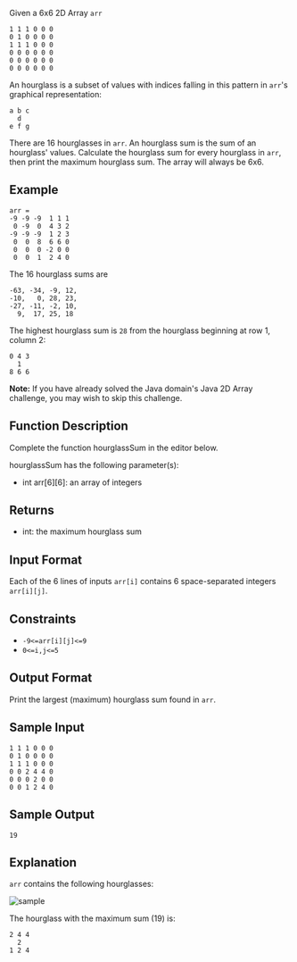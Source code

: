 Given a 6x6 2D Array ```arr```

```
1 1 1 0 0 0
0 1 0 0 0 0
1 1 1 0 0 0
0 0 0 0 0 0
0 0 0 0 0 0
0 0 0 0 0 0
```

An hourglass is a subset of values with indices falling in this pattern in ```arr```'s graphical representation:

```
a b c
  d
e f g
```

There are 16 hourglasses in ```arr```. An hourglass sum is the sum of an hourglass' values. Calculate the hourglass sum for every hourglass in ```arr```, then print the maximum hourglass sum. The array will always be 6x6.

## Example

```
arr = 
-9 -9 -9  1 1 1 
 0 -9  0  4 3 2
-9 -9 -9  1 2 3
 0  0  8  6 6 0
 0  0  0 -2 0 0
 0  0  1  2 4 0
 ```

The 16 hourglass sums are

```
-63, -34, -9, 12, 
-10,   0, 28, 23, 
-27, -11, -2, 10, 
  9,  17, 25, 18
```

The highest hourglass sum is ```28``` from the hourglass beginning at row 1, column 2:
```
0 4 3
  1
8 6 6
```

**Note:** If you have already solved the Java domain's Java 2D Array challenge, you may wish to skip this challenge.

## Function Description

Complete the function hourglassSum in the editor below.

hourglassSum has the following parameter(s):

* int arr[6][6]: an array of integers

## Returns

* int: the maximum hourglass sum

## Input Format

Each of the 6 lines of inputs ```arr[i]``` contains 6 space-separated integers ```arr[i][j]```.

## Constraints

* ```-9<=arr[i][j]<=9```
* ```0<=i,j<=5```

## Output Format

Print the largest (maximum) hourglass sum found in ```arr```.

## Sample Input

```
1 1 1 0 0 0
0 1 0 0 0 0
1 1 1 0 0 0
0 0 2 4 4 0
0 0 0 2 0 0
0 0 1 2 4 0
```

## Sample Output
```
19
```

## Explanation
```arr``` contains the following hourglasses:

![sample](sample.png)

The hourglass with the maximum sum (19) is:
```
2 4 4
  2
1 2 4
```
